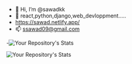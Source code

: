- 👋 Hi, I’m @sawadkk
- 👀 react,python,django,web_devloppment.....
- https://sawad.netlify.app/
- 📫 ssawad09@gmail.com

-![Your Repository's Stats](https://github-readme-stats.vercel.app/api?username=sawadkk&show_icons=true)

![Your Repository's Stats](https://github-readme-stats.vercel.app/api/top-langs/?username=sawadkk&theme=blue-green)


<!---
--->

